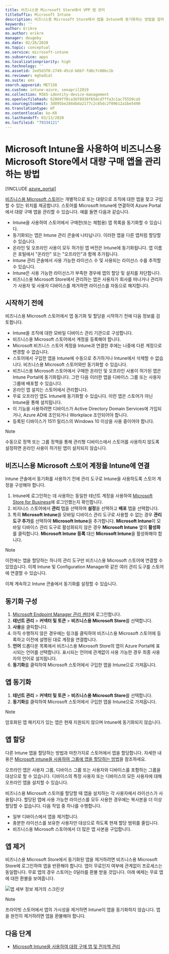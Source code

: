 ```yaml
---
title: 비즈니스용 Microsoft Store에서 VPP 앱 관리
titleSuffix: Microsoft Intune
description: 비즈니스용 Microsoft Store에서 앱을 Intune에 동기화하는 방법을 알아봅니다.
keywords: ''
author: Erikre
ms.author: erikre
manager: dougeby
ms.date: 02/26/2020
ms.topic: conceptual
ms.service: microsoft-intune
ms.subservice: apps
ms.localizationpriority: high
ms.technology: ''
ms.assetid: 2ed5d3f0-2749-45cd-b6bf-fd8c7c08bc1b
ms.reviewer: mghadial
ms.suite: ems
search.appverid: MET150
ms.custom: intune-azure, seoapril2019
ms.collection: M365-identity-device-management
ms.openlocfilehash: 62069ff0ca3bf8938f65dcd7ffa3c1ac75559ca5
ms.sourcegitcommit: 3d895be2844bda2177c2c85dc2f09612a1be5490
ms.translationtype: HT
ms.contentlocale: ko-KR
ms.lasthandoff: 03/13/2020
ms.locfileid: "79334121"
---
```

# <a name="how-to-manage-volume-purchased-apps-from-the-microsoft-store-for-business-with-microsoft-intune"></a>Microsoft Intune을 사용하여 비즈니스용 Microsoft Store에서 대량 구매 앱을 관리하는 방법

[!INCLUDE [azure_portal](../includes/azure_portal.md)]

[비즈니스용 Microsoft 스토어](https://www.microsoft.com/business-store)는 개별적으로 또는 대량으로 조직에 대한 앱을 찾고 구입할 수 있는 위치를 제공합니다. 스토어를 Microsoft Intune에 연결하여 Azure Portal에서 대량 구매 앱을 관리할 수 있습니다. 예를 들면 다음과 같습니다.

* Intune을 사용하여 스토어에서 구매한(또는 체험용) 앱 목록을 동기화할 수 있습니다.
* 동기화되는 앱은 Intune 관리 콘솔에 나타납니다. 이러한 앱을 다른 앱처럼 할당할 수 있습니다.
* 온라인 및 오프라인 사용이 모두 허가된 앱 버전은 Intune에 동기화됩니다. 앱 이름은 포털에서 "온라인" 또는 "오프라인"과 함께 추가됩니다.
* Intune 관리 콘솔에서 사용 가능한 라이선스 수 및 사용되는 라이선스 수를 추적할 수 있습니다.
* Intune은 사용 가능한 라이선스가 부족한 경우에 앱의 할당 및 설치를 차단합니다.
* 비즈니스용 Microsoft Store에서 관리하는 앱은 사용자가 회사를 떠나거나 관리자가 사용자 및 사용자 디바이스를 제거하면 라이선스를 자동으로 해지합니다.

## <a name="before-you-start"></a>시작하기 전에

비즈니스용 Microsoft 스토어에서 앱 동기화 및 할당을 시작하기 전에 다음 정보를 검토합니다.

- Intune을 조직에 대한 모바일 디바이스 관리 기관으로 구성합니다.
- 비즈니스용 Microsoft 스토어에서 계정을 등록해야 합니다.
- Microsoft 비즈니스 스토어 계정을 Intune과 연결한 후에는 나중에 다른 계정으로 변경할 수 없습니다.
- 스토어에서 구입한 앱을 Intune에 수동으로 추가하거나 Intune에서 삭제할 수 없습니다. 비즈니스용 Microsoft 스토어와만 동기화할 수 있습니다.
- 비즈니스용 Microsoft 스토어에서 구매한 온라인 및 오프라인 사용이 허가된 앱은 Intune Portal에 동기화됩니다. 그런 다음 이러한 앱을 디바이스 그룹 또는 사용자 그룹에 배포할 수 있습니다.
- 온라인 앱 설치는 스토어에서 관리합니다.
- 무료 오프라인 앱도 Intune에 동기화할 수 있습니다. 이런 앱은 스토어가 아닌 Intune을 통해 설치됩니다.
- 이 기능을 사용하려면 디바이스가 Active Directory Domain Services에 가입되거나, Azure AD에 조인되거나 Workplace 조인되어야 합니다.
- 등록된 디바이스가 1511 릴리스의 Windows 10 이상을 사용 중이어야 합니다.

> [!NOTE]
> 수동으로 정책 또는 그룹 정책을 통해 관리형 디바이스에서 스토어를 사용하지 않도록 설정하면 온라인 사용이 허가된 앱이 설치되지 않습니다.

## <a name="associate-your-microsoft-store-for-business-account-with-intune"></a>비즈니스용 Microsoft 스토어 계정을 Intune에 연결

Intune 콘솔에서 동기화를 사용하기 전에 관리 도구로 Intune을 사용하도록 스토어 계정을 구성해야 합니다.

1. Intune에 로그인하는 데 사용하는 동일한 테넌트 계정을 사용하여 [Microsoft Store for Business](https://www.microsoft.com/business-store)에 로그인했는지 확인합니다.
2. 비지니스 스토어에서 **관리** 탭을 선택하여 **설정**을 선택하고 **배포** 탭을 선택합니다.
3. 특히 **Microsoft Intune**을 모바일 디바이스 관리 도구로 사용할 수 없는 경우 **관리 도구 추가**를 선택하여 **Microsoft Intune**을 추가합니다. **Microsoft Intune**이 모바일 디바이스 관리 도구로 활성화되지 않은 경우 **Microsoft Intune** 옆의 **활성화**를 클릭합니다. **Microsoft Intune 등록** 대신 **Microsoft Intune**을 활성화해야 합니다.

> [!NOTE]
> 이전에는 앱을 할당하는 하나의 관리 도구만 비즈니스용 Microsoft 스토어에 연결할 수 있었습니다. 이제 Intune 및 Configuration Manager와 같은 여러 관리 도구를 스토어에 연결할 수 있습니다.

이제 계속하고 Intune 콘솔에서 동기화를 설정할 수 있습니다.

## <a name="configure-synchronization"></a>동기화 구성

1. [Microsoft Endpoint Manager 관리 센터](https://go.microsoft.com/fwlink/?linkid=2109431)에 로그인합니다.
2. **테넌트 관리** > **커넥터 및 토큰** > **비즈니스용 Microsoft Store**를 선택합니다.
3. **사용**을 클릭합니다.
4. 아직 수행하지 않은 경우에는 링크를 클릭하여 비즈니스용 Microsoft 스토어에 등록하고 이전에 설명된 대로 계정을 연결합니다.
5. **언어** 드롭다운 목록에서 비즈니스용 Microsoft Store의 앱이 Azure Portal에 표시되는 언어를 선택합니다. 표시되는 언어에 관계없이 사용 가능한 경우 최종 사용자의 언어로 설치됩니다.
6. **동기화**를 클릭하여 Microsoft 스토어에서 구입한 앱을 Intune으로 가져옵니다.

## <a name="synchronize-apps"></a>앱 동기화

1. **테넌트 관리** > **커넥터 및 토큰** > **비즈니스용 Microsoft Store**를 선택합니다.
2. **동기화**를 클릭하여 Microsoft 스토어에서 구입한 앱을 Intune으로 가져옵니다.

> [!NOTE]
> 암호화된 앱 패키지가 있는 앱은 현재 지원되지 않으며 Intune에 동기화되지 않습니다.

## <a name="assign-apps"></a>앱 할당

다른 Intune 앱을 할당하는 방법과 마찬가지로 스토어에서 앱을 할당합니다. 자세한 내용은 [Microsoft intune을 사용하여 그룹에 앱을 할당하는 방법](apps-deploy.md)을 참조하세요.

오프라인 앱은 사용자 그룹, 디바이스 그룹 또는 사용자와 디바이스를 포함하는 그룹을 대상으로 할 수 있습니다.
디바이스의 특정 사용자 또는 디바이스의 모든 사용자에 대해 오프라인 앱을 설치할 수 있습니다.

비즈니스용 Microsoft 스토어를 할당할 때 앱을 설치하는 각 사용자에서 라이선스가 사용됩니다. 할당된 앱에 사용 가능한 라이선스를 모두 사용한 경우에는 복사본을 더 이상 할당할 수 없습니다. 다음 작업 중 하나를 수행합니다.

* 일부 디바이스에서 앱을 제거합니다.
* 충분한 라이선스를 보유한 사용자만 대상으로 하도록 현재 할당 범위를 줄입니다.
* 비즈니스용 Microsoft 스토어에서 더 많은 앱 사본을 구입합니다.

## <a name="remove-apps"></a>앱 제거

비즈니스용 Microsoft Store에서 동기화된 앱을 제거하려면 비즈니스용 Microsoft Store에 로그인하여 앱을 반환해야 합니다. 앱이 무료인지 여부에 관계없이 프로세스는 동일합니다. 무료 앱의 경우 스토어는 0달러를 환불 받을 것입니다. 아래 예제는 무료 앱에 대한 환불을 보여줍니다. 

![앱 세부 정보 제거의 스크린샷](./media/windows-store-for-business/microsoft-store-for-business-01.png)

> [!NOTE]
> 프라이빗 스토어에서 앱의 가시성을 제거하면 Intune이 앱을 동기화하지 않습니다. 앱을 완전히 제거하려면 앱을 환불해야 합니다.

## <a name="next-steps"></a>다음 단계

* [Microsoft Intune을 사용하여 대량 구매 앱 및 전자책 관리](vpp-apps.md)
